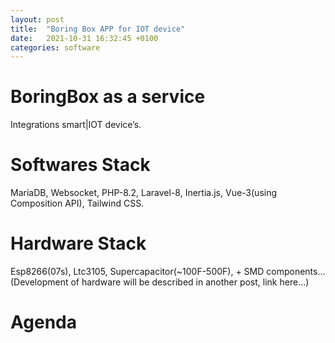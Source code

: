```yaml
---
layout: post
title:  "Boring Box APP for IOT device"
date:   2021-10-31 16:32:45 +0100
categories: software
---
```


# BoringBox as a service
Integrations smart|IOT device’s. 

# Softwares Stack
MariaDB, Websocket, PHP-8.2, Laravel-8, Inertia.js, Vue-3(using Composition API), Tailwind CSS.

# Hardware Stack
Esp8266(07s), Ltc3105, Supercapacitor(~100F-500F), + SMD components...
(Development of hardware will be described in another post, link here...)

# Agenda
